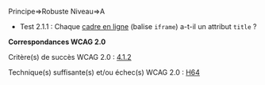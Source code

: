 Principe=>Robuste
Niveau=>A

*   Test 2.1.1 : Chaque [cadre en ligne](#cadre-en-ligne) (balise `iframe`) a-t-il un attribut `title` ?

**Correspondances WCAG 2.0**

Critère(s) de succès WCAG 2.0 : [4.1.2](http://www.w3.org/Translations/WCAG20-fr/#ensure-compat-rsv)

Technique(s) suffisante(s) et/ou échec(s) WCAG 2.0 : [H64](http://www.w3.org/TR/WCAG-TECHS/H64.html)
